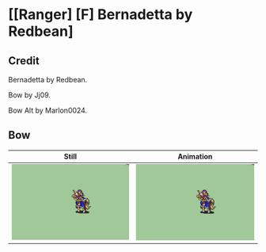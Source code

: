 # [\[Ranger\] \[F\] Bernadetta by Redbean]

## Credit

Bernadetta by Redbean.

Bow by Jj09.

Bow Alt by Marlon0024.
	
## Bow

| Still | Animation |
| :---: | :-------: |
| ![Bow still](./Bow_000.png) | ![Bow animation](./Bow.gif) |
